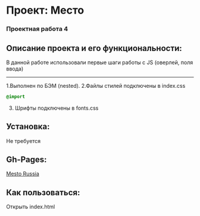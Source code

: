 # Проект: Место

### Проектная работа 4

## Описание проекта и его функциональности:
В данной работе использовали первые шаги работы с JS (оверлей, поля ввода)

----------------------------------------------------------------
1.Выполнен по БЭМ (nested).
2.Файлы стилей подключены в index.css
```css
@import
```
3. Шрифты подключены в fonts.css


## Установка:

Не требуется


## Gh-Pages:

[Mesto Russia](https://mrphysix.github.io/mesto/ "Кликни")


## Как пользоваться:

Открыть index.html



